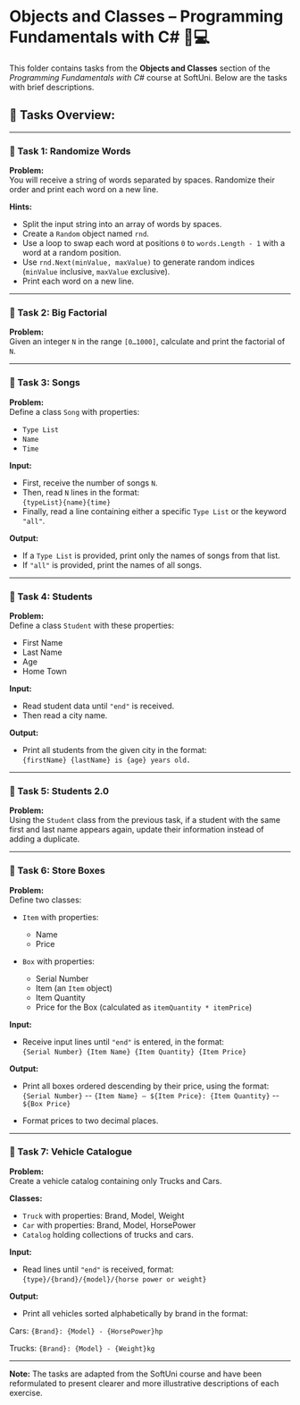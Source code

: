# Objects and Classes – Programming Fundamentals with C# 🧑💻

This folder contains tasks from the **Objects and Classes** section of the _Programming Fundamentals with C#_ course at SoftUni. Below are the tasks with brief descriptions.

## 🔧 Tasks Overview:

---

### 📝 Task 1: Randomize Words  
**Problem:**  
You will receive a string of words separated by spaces. Randomize their order and print each word on a new line.

**Hints:**  
- Split the input string into an array of words by spaces.  
- Create a `Random` object named `rnd`.  
- Use a loop to swap each word at positions `0` to `words.Length - 1` with a word at a random position.  
- Use `rnd.Next(minValue, maxValue)` to generate random indices (`minValue` inclusive, `maxValue` exclusive).  
- Print each word on a new line.

---

### 📝 Task 2: Big Factorial  
**Problem:**  
Given an integer `N` in the range `[0…1000]`, calculate and print the factorial of `N`.

---

### 📝 Task 3: Songs  
**Problem:**  
Define a class `Song` with properties:  
- `Type List`  
- `Name`  
- `Time`

**Input:**  
- First, receive the number of songs `N`.  
- Then, read `N` lines in the format:  
  `{typeList}{name}{time}`  
- Finally, read a line containing either a specific `Type List` or the keyword `"all"`.

**Output:**  
- If a `Type List` is provided, print only the names of songs from that list.  
- If `"all"` is provided, print the names of all songs.

---

### 📝 Task 4: Students  
**Problem:**  
Define a class `Student` with these properties:  
- First Name  
- Last Name  
- Age  
- Home Town

**Input:**  
- Read student data until `"end"` is received.  
- Then read a city name.

**Output:**  
- Print all students from the given city in the format:  
  `{firstName} {lastName} is {age} years old.`

---

### 📝 Task 5: Students 2.0  
**Problem:**  
Using the `Student` class from the previous task, if a student with the same first and last name appears again, update their information instead of adding a duplicate.

---

### 📝 Task 6: Store Boxes  
**Problem:**  
Define two classes:  

- `Item` with properties:  
  - Name  
  - Price  

- `Box` with properties:  
  - Serial Number  
  - Item (an `Item` object)  
  - Item Quantity  
  - Price for the Box (calculated as `itemQuantity * itemPrice`)

**Input:**  
- Receive input lines until `"end"` is entered, in the format:  
  `{Serial Number} {Item Name} {Item Quantity} {Item Price}`

**Output:**  
- Print all boxes ordered descending by their price, using the format:
`{Serial Number}`
-- `{Item Name} – ${Item Price}: {Item Quantity}`
-- `${Box Price}`

- Format prices to two decimal places.

---

### 📝 Task 7: Vehicle Catalogue  
**Problem:**  
Create a vehicle catalog containing only Trucks and Cars.

**Classes:**  
- `Truck` with properties: Brand, Model, Weight  
- `Car` with properties: Brand, Model, HorsePower  
- `Catalog` holding collections of trucks and cars.

**Input:**  
- Read lines until `"end"` is received, format:  
  `{type}/{brand}/{model}/{horse power or weight}`

**Output:**  
- Print all vehicles sorted alphabetically by brand in the format:
 
Cars:
`{Brand}: {Model} - {HorsePower}hp`

Trucks:
`{Brand}: {Model} - {Weight}kg`

---

**Note:** The tasks are adapted from the SoftUni course and have been reformulated to present clearer and more illustrative descriptions of each exercise.
